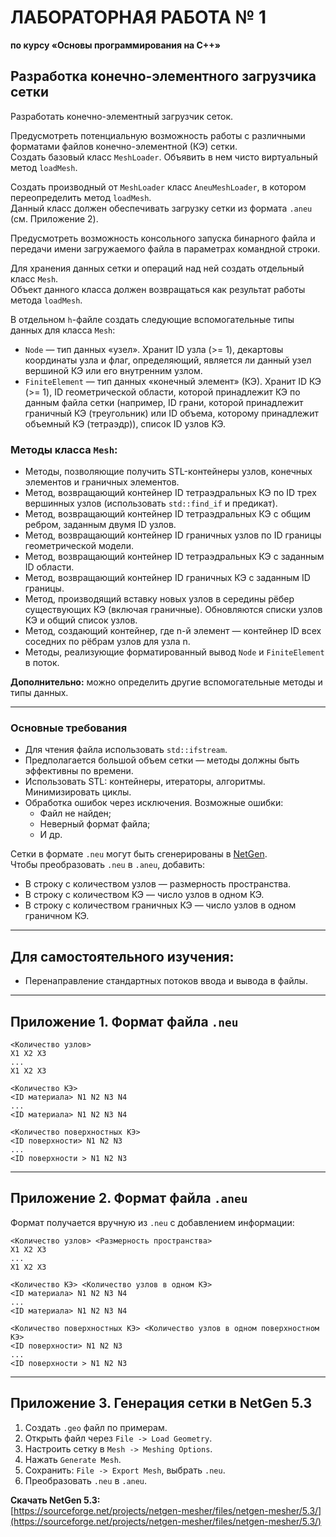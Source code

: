 
# ЛАБОРАТОРНАЯ РАБОТА № 1

**по курсу «Основы программирования на C++»**

## Разработка конечно-элементного загрузчика сетки

Разработать конечно-элементный загрузчик сеток.

Предусмотреть потенциальную возможность работы с различными форматами файлов конечно-элементной (КЭ) сетки.  
Создать базовый класс `MeshLoader`. Объявить в нем чисто виртуальный метод `loadMesh`.

Создать производный от `MeshLoader` класс `AneuMeshLoader`, в котором переопределить метод `loadMesh`.  
Данный класс должен обеспечивать загрузку сетки из формата `.aneu` (см. Приложение 2).

Предусмотреть возможность консольного запуска бинарного файла и передачи имени загружаемого файла в параметрах командной строки.

Для хранения данных сетки и операций над ней создать отдельный класс `Mesh`.  
Объект данного класса должен возвращаться как результат работы метода `loadMesh`.

В отдельном `h`-файле создать следующие вспомогательные типы данных для класса `Mesh`:

- `Node` — тип данных «узел». Хранит ID узла (>= 1), декартовы координаты узла и флаг, определяющий, является ли данный узел вершиной КЭ или его внутренним узлом.
- `FiniteElement` — тип данных «конечный элемент» (КЭ). Хранит ID КЭ (>= 1), ID геометрической области, которой принадлежит КЭ по данным файла сетки (например, ID грани, которой принадлежит граничный КЭ (треугольник) или ID объема, которому принадлежит объемный КЭ (тетраэдр)), список ID узлов КЭ.

### Методы класса `Mesh`:

- Методы, позволяющие получить STL-контейнеры узлов, конечных элементов и граничных элементов.
- Метод, возвращающий контейнер ID тетраэдральных КЭ по ID трех вершинных узлов (использовать `std::find_if` и предикат).
- Метод, возвращающий контейнер ID тетраэдральных КЭ с общим ребром, заданным двумя ID узлов.
- Метод, возвращающий контейнер ID граничных узлов по ID границы геометрической модели.
- Метод, возвращающий контейнер ID тетраэдральных КЭ с заданным ID области.
- Метод, возвращающий контейнер ID граничных КЭ с заданным ID границы.
- Метод, производящий вставку новых узлов в середины рёбер существующих КЭ (включая граничные). Обновляются списки узлов КЭ и общий список узлов.
- Метод, создающий контейнер, где n-й элемент — контейнер ID всех соседних по рёбрам узлов для узла n.
- Методы, реализующие форматированный вывод `Node` и `FiniteElement` в поток.

**Дополнительно:** можно определить другие вспомогательные методы и типы данных.

---

### Основные требования

- Для чтения файла использовать `std::ifstream`.
- Предполагается большой объем сетки — методы должны быть эффективны по времени.
- Использовать STL: контейнеры, итераторы, алгоритмы. Минимизировать циклы.
- Обработка ошибок через исключения. Возможные ошибки:
  - Файл не найден;
  - Неверный формат файла;
  - И др.

Сетки в формате `.neu` могут быть сгенерированы в [NetGen](http://sourceforge.net/projects/netgen-mesher/).  
Чтобы преобразовать `.neu` в `.aneu`, добавить:
- В строку с количеством узлов — размерность пространства.
- В строку с количеством КЭ — число узлов в одном КЭ.
- В строку с количеством граничных КЭ — число узлов в одном граничном КЭ.

---

## Для самостоятельного изучения:

- Перенаправление стандартных потоков ввода и вывода в файлы.

---

## Приложение 1. Формат файла `.neu`

```
<Количество узлов>
X1 X2 X3
...
X1 X2 X3

<Количество КЭ>
<ID материала> N1 N2 N3 N4
...
<ID материала> N1 N2 N3 N4

<Количество поверхностных КЭ>
<ID поверхности> N1 N2 N3
...
<ID поверхности > N1 N2 N3
```

---

## Приложение 2. Формат файла `.aneu`

Формат получается вручную из `.neu` с добавлением информации:

```
<Количество узлов> <Размерность пространства>
X1 X2 X3
...
X1 X2 X3

<Количество КЭ> <Количество узлов в одном КЭ>
<ID материала> N1 N2 N3 N4
...
<ID материала> N1 N2 N3 N4

<Количество поверхностных КЭ> <Количество узлов в одном поверхностном КЭ>
<ID поверхности> N1 N2 N3
...
<ID поверхности > N1 N2 N3
```

---

## Приложение 3. Генерация сетки в NetGen 5.3

1. Создать `.geo` файл по примерам.
2. Открыть файл через `File -> Load Geometry`.
3. Настроить сетку в `Mesh -> Meshing Options`.
4. Нажать `Generate Mesh`.
5. Сохранить: `File -> Export Mesh`, выбрать `.neu`.
6. Преобразовать `.neu` в `.aneu`.

**Скачать NetGen 5.3:**  
[https://sourceforge.net/projects/netgen-mesher/files/netgen-mesher/5.3/](https://sourceforge.net/projects/netgen-mesher/files/netgen-mesher/5.3/)
